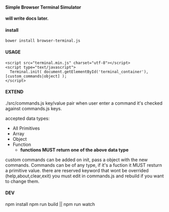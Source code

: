 #### Simple Browser Terminal Simulator

**will write docs later.**
#### install

    bower install browser-terminal.js

####  USAGE

    <script src="terminal.min.js" charset="utf-8"></script>
    <script type="text/javascript">
      Terminal.init( document.getElementById('terminal_container'), [custom_commands|object] );
    </script>


####  EXTEND
./src/commands.js key/value pair when user enter a command it's checked against commands.js keys.

accepted data types:
- All Primitives
- Array
- Object
- Function
  - __functions **MUST** return one of the above data type__

custom commands can be added on init, pass a object with the new commands.
Commands can be of any type, if it's a fuction it MUST resturn a primitive value.
there are reserved keyword that wont be overrided (help,about,clear,exit) you must edit in commands.js and rebuild if you want to change them.

#### DEV

npm install
npm run build || npm run watch
